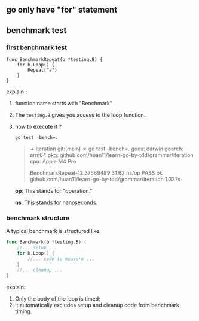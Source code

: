 ## go only have "for" statement
## benchmark test

### first benchmark test

```
func BenchmarkRepeat(b *testing.B) {
	for b.Loop() {
		Repeat("a")
	}
}
```

explain :

1. function name starts with "Benchmark"

2. The `testing.B` gives you access to the loop function.

3. how to execute it ?

   ```
   go test -bench=.
   ```

   > ➜  iteration git:(main) ✗ go test -bench=.
   > goos: darwin
   > goarch: arm64
   > pkg: github.com/huan11/learn-go-by-tdd/grammar/iteration
   > cpu: Apple M4 Pro
   >
   > BenchmarkRepeat-12      37569489                31.62 ns/op
   > PASS
   > ok      github.com/huan11/learn-go-by-tdd/grammar/iteration     1.337s

   **op**: This stands for "operation." 

   **ns**: This stands for nanoseconds.





### benchmark structure

A typical benchmark is structured like:

```go
func Benchmark(b *testing.B) {
	//... setup ...
	for b.Loop() {
		//... code to measure ...
	}
	//... cleanup ...
}
```



explain:

1. Only the body of the loop is timed; 
2. it automatically excludes setup and cleanup code from benchmark timing.